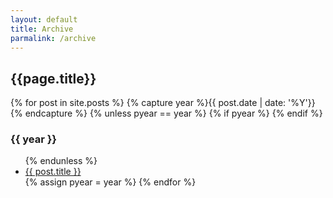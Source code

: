 ```yaml
---
layout: default
title: Archive
parmalink: /archive
---
```


<div class="post">
  <h2>{{page.title}}</h2>
  {% for post in site.posts %}
    {% capture year %}{{ post.date | date: '%Y'}}{% endcapture %}
    {% unless pyear == year %}
      {% if pyear %}
        </ul>
      {% endif %}
      <h3>{{ year }}</h3>
      <ul>
    {% endunless %}
    <li><a href="{{ post.url }}">{{ post.title }}</a></li>
    {% assign pyear = year %}
  {% endfor %}
</div>
